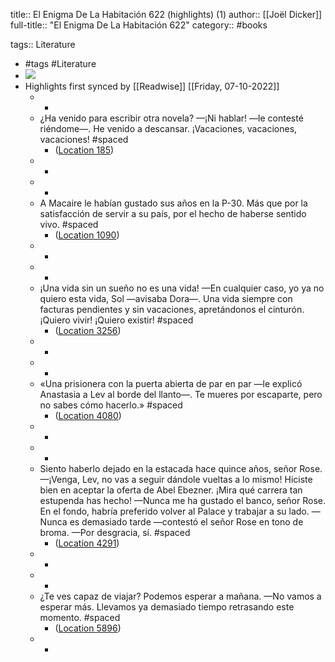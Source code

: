 title:: El Enigma De La Habitación 622 (highlights) (1)
author:: [[Joël Dicker]]
full-title:: "El Enigma De La Habitación 622"
category:: #books

tags:: Literature

- #tags #Literature
- ![](https://m.media-amazon.com/images/I/81-ajyK4KsL._SY160.jpg)
- Highlights first synced by [[Readwise]] [[Friday, 07-10-2022]]
	- -
	- ¿Ha venido para escribir otra novela? —¡Ni hablar! —le contesté riéndome—. He venido a descansar. ¡Vacaciones, vacaciones, vacaciones! #spaced
		- ([Location 185](https://readwise.io/to_kindle?action=open&asin=B087QS9GXJ&location=185))
	- -
	- -
	- A Macaire le habían gustado sus años en la P-30. Más que por la satisfacción de servir a su país, por el hecho de haberse sentido vivo. #spaced
		- ([Location 1090](https://readwise.io/to_kindle?action=open&asin=B087QS9GXJ&location=1090))
	- -
	- -
	- ¡Una vida sin un sueño no es una vida! —En cualquier caso, yo ya no quiero esta vida, Sol —avisaba Dora—. Una vida siempre con facturas pendientes y sin vacaciones, apretándonos el cinturón. ¡Quiero vivir! ¡Quiero existir! #spaced
		- ([Location 3256](https://readwise.io/to_kindle?action=open&asin=B087QS9GXJ&location=3256))
	- -
	- -
	- «Una prisionera con la puerta abierta de par en par —le explicó Anastasia a Lev al borde del llanto—. Te mueres por escaparte, pero no sabes cómo hacerlo.» #spaced
		- ([Location 4080](https://readwise.io/to_kindle?action=open&asin=B087QS9GXJ&location=4080))
	- -
	- -
	- Siento haberlo dejado en la estacada hace quince años, señor Rose. —¡Venga, Lev, no vas a seguir dándole vueltas a lo mismo! Hiciste bien en aceptar la oferta de Abel Ebezner. ¡Mira qué carrera tan estupenda has hecho! —Nunca me ha gustado el banco, señor Rose. En el fondo, habría preferido volver al Palace y trabajar a su lado. —Nunca es demasiado tarde —contestó el señor Rose en tono de broma. —Por desgracia, sí. #spaced
		- ([Location 4291](https://readwise.io/to_kindle?action=open&asin=B087QS9GXJ&location=4291))
	- -
	- -
	- ¿Te ves capaz de viajar? Podemos esperar a mañana. —No vamos a esperar más. Llevamos ya demasiado tiempo retrasando este momento. #spaced
		- ([Location 5896](https://readwise.io/to_kindle?action=open&asin=B087QS9GXJ&location=5896))
	- -